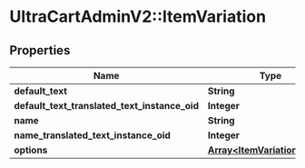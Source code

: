 # UltraCartAdminV2::ItemVariation

## Properties
Name | Type | Description | Notes
------------ | ------------- | ------------- | -------------
**default_text** | **String** |  | [optional] 
**default_text_translated_text_instance_oid** | **Integer** |  | [optional] 
**name** | **String** |  | [optional] 
**name_translated_text_instance_oid** | **Integer** |  | [optional] 
**options** | [**Array&lt;ItemVariationOption&gt;**](ItemVariationOption.md) |  | [optional] 


